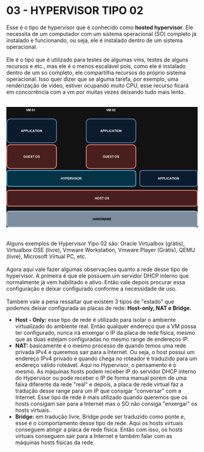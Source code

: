 # 03 - HYPERVISOR TIPO 02

Esse é o tipo de hypervisor que é conhecido como **hosted hypervisor**. Ele necessita de um computador com um sistema operacional (SO) completo já instalado e funcionando, ou seja, ele é instalado dentro de um sistema operacional. <br></br>
Ele é o tipo que é utilizado para testes de algumas vms, testes de alguns recursos e etc., mas ele é o menos escalável pois, como ele é instalado dentro de um so completo, ele compartilha recursos do próprio sistema operacional. Isso quer dizer que se alguma tarefa, por exemplo, uma renderização de vídeo, estiver ocupando muito CPU, esse recurso ficará em concorrência com a vm por muitas vezes deixando tudo mais lento. <br></br>

![HYPERVISOR](Imagens/hypervisor.png) <br></br>

Alguns exemplos de Hypervisor Yipo 02 são: Oracle Virtualbox (grátis), Virtualbox OSE (livre), Vmware Workstation, Vmware Player (Grátis), QEMU (livre), Microsoft Virtual PC, etc. <br></br>
Agora aqui vale fazer algumas observações quanto a rede desse tipo de hypervisor. A primeira é que ele possuem um servidor DHCP interno que normalmente já vem habilitado e ativo. Então vale depois procurar essa configuração e deixar configurado conforme a necessidade de uso. <br></br>
Também vale a pena ressaltar que existem 3 tipos de "estado" que podemos deixar configurada as placas de rede: **Host-only, NAT e Bridge.**
- **Host - Only:** esse tipo de rede é utilizado para isolar o ambiente virtualizado do ambiente real. Então qualquer endereço que a VM possa ter configurado, nunca irá enxergar o IP da placa de rede física, mesmo que as duas estejam configuradas no mesmo range de endereços IP.
- **NAT:** basicamente é o mesmo processo de quando temos uma rede privada IPv4 e queremos sair para a Internet. Ou seja, o host possui um endereço IPv4 privado e quando chega no roteador é traduzido para um endereço válido roteável. Aqui no Hypervisor, o pensamento é o mesmo. As máquinas hosts podem receber IP do servidor DHCP interno do Hypervisor ou pode receber o IP de forma manual porém de uma faixa diferente da rede "real" e depois, a placa de rede virtual faz a tradução desse range para um IP que consigar "conversar" com a Internet. Esse tipo de rede é mais utilizado quando queremos que os hosts consigam sair para a Internet mas o SO não consiga "enxergar" os hosts virtuais.
- **Bridge:** em tradução livre, Bridge pode ser traduzido como ponte e, esse é o comportamento desse tipo de rede. Aqui os hosts virtuais conseguem atingir a placa de rede física. Então com isso, os hosts virtuais conseguem sair para a Internet e também falar com as máquinas hosts físicas da rede.